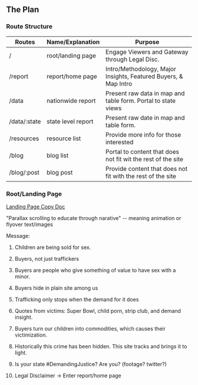 ## The Plan

### Route Structure
| Routes						| Name/Explanation				| Purpose |
|-------------------|-------------------------|---------|
| /									| root/landing page				| Engage Viewers and Gateway through Legal Disc. |
| /report						| report/home page				| Intro/Methodology, Major Insights, Featured Buyers, & Map Intro |
| /data							| nationwide report				| Present raw data in map and table form. Portal to state views |
| /data/:state			| state level report			| Present raw date in map and table form. |
| /resources				| resource list						| Provide more info for those interested |
| /blog							| blog list								| Portal to content that does not fit wit the rest of the site |
| /blog/:post				| blog post								| Provide content that does not fit with the rest of the site |


### Root/Landing Page
[Landing Page Copy Doc](https://www.dropbox.com/sh/5r0jz326jestk27/AAA4LwC_w3rt71NNSTe24Dkla/Landing%20Page/Landing%20page%20copy%20%282%29_SV.docx)

"Parallax scrolling to educate through narative" -- meaning animation or flyover text/images

Message:

1. Children are being sold for sex.

2. Buyers, not just traffickers

3. Buyers are people who give something of value to have sex with a minor.

4. Buyers hide in plain site among us

5. Trafficking only stops when the demand for it does

6. Quotes from victims:
		Super Bowl, child porn, strip club, and demand insight.

7. Buyers turn our children into commodities, which causes their victimization.

8. Historically this crime has been hidden. This site tracks and brings it to light.

9. Is your state #DemandingJustice? Are you? (footage? twitter?)

10. Legal Disclaimer -> Enter report/home page

